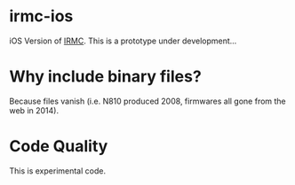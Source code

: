 irmc-ios
========

iOS Version of [IRMC](https://github.com/8cH9azbsFifZ/irmc).
This is a prototype under development...

Why include binary files?
=========================
Because files vanish (i.e. N810 produced 2008, firmwares all gone from the web in 2014).

Code Quality
============
This is experimental code.


